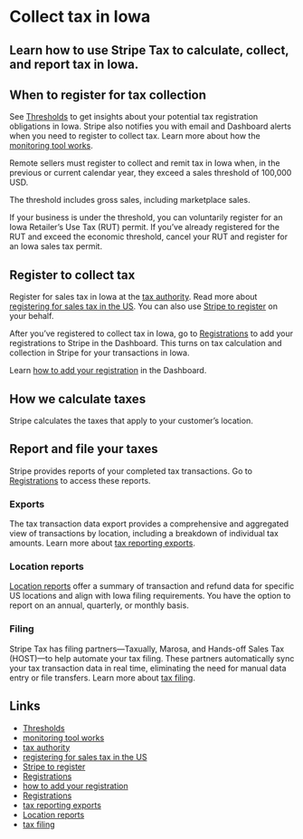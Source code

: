 # Collect tax in Iowa

## Learn how to use Stripe Tax to calculate, collect, and report tax in Iowa.

## When to register for tax collection

See [Thresholds](https://dashboard.stripe.com/tax/thresholds) to get insights
about your potential tax registration obligations in Iowa. Stripe also notifies
you with email and Dashboard alerts when you need to register to collect tax.
Learn more about how the [monitoring tool
works](https://docs.stripe.com/tax/monitoring).

Remote sellers must register to collect and remit tax in Iowa when, in the
previous or current calendar year, they exceed a sales threshold of 100,000 USD.

The threshold includes gross sales, including marketplace sales.

If your business is under the threshold, you can voluntarily register for an
Iowa Retailer’s Use Tax (RUT) permit. If you’ve already registered for the RUT
and exceed the economic threshold, cancel your RUT and register for an Iowa
sales tax permit.

## Register to collect tax

Register for sales tax in Iowa at the [tax
authority](https://revenue.iowa.gov/taxes/tax-guidance/sales-use-excise-tax/sales-use-tax-guide).
Read more about [registering for sales tax in the
US](https://stripe.com/guides/sales-tax-registration-process-us). You can also
use [Stripe to register](https://docs.stripe.com/tax/use-stripe-to-register) on
your behalf.

After you’ve registered to collect tax in Iowa, go to
[Registrations](https://dashboard.stripe.com/tax/registrations?location=us-ia)
to add your registrations to Stripe in the Dashboard. This turns on tax
calculation and collection in Stripe for your transactions in Iowa.

Learn [how to add your
registration](https://docs.stripe.com/tax/registering#track-your-registrations-in-the-tax-dashboard)
in the Dashboard.

## How we calculate taxes

Stripe calculates the taxes that apply to your customer’s location.

## Report and file your taxes

Stripe provides reports of your completed tax transactions. Go to
[Registrations](https://dashboard.stripe.com/tax/registrations) to access these
reports.

### Exports

The tax transaction data export provides a comprehensive and aggregated view of
transactions by location, including a breakdown of individual tax amounts. Learn
more about [tax reporting exports](https://docs.stripe.com/tax/reports#exports).

### Location reports

[Location reports](https://docs.stripe.com/tax/reports#us-location-reports)
offer a summary of transaction and refund data for specific US locations and
align with Iowa filing requirements. You have the option to report on an annual,
quarterly, or monthly basis.

### Filing

Stripe Tax has filing partners—Taxually, Marosa, and Hands-off Sales Tax
(HOST)—to help automate your tax filing. These partners automatically sync your
tax transaction data in real time, eliminating the need for manual data entry or
file transfers. Learn more about [tax
filing](https://docs.stripe.com/tax/filing).

## Links

- [Thresholds](https://dashboard.stripe.com/tax/thresholds)
- [monitoring tool works](https://docs.stripe.com/tax/monitoring)
- [tax
authority](https://revenue.iowa.gov/taxes/tax-guidance/sales-use-excise-tax/sales-use-tax-guide)
- [registering for sales tax in the
US](https://stripe.com/guides/sales-tax-registration-process-us)
- [Stripe to register](https://docs.stripe.com/tax/use-stripe-to-register)
- [Registrations](https://dashboard.stripe.com/tax/registrations?location=us-ia)
- [how to add your
registration](https://docs.stripe.com/tax/registering#track-your-registrations-in-the-tax-dashboard)
- [Registrations](https://dashboard.stripe.com/tax/registrations)
- [tax reporting exports](https://docs.stripe.com/tax/reports#exports)
- [Location reports](https://docs.stripe.com/tax/reports#us-location-reports)
- [tax filing](https://docs.stripe.com/tax/filing)